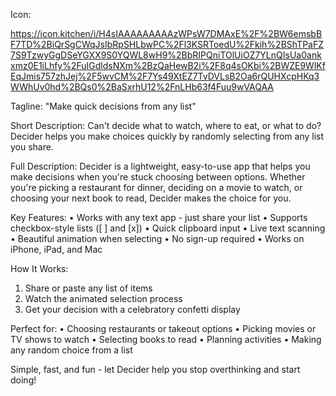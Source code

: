 Icon:

https://icon.kitchen/i/H4sIAAAAAAAAAzWPsW7DMAxE%2F%2BW6emsbBF7TD%2BiQrSgCWqJsIbRpSHLbwPC%2Fl3KSRToedU%2Fkih%2BShTPaFZ7S9TzwyGgDSeYGXX9S0YQWL8wH9%2BbRIPQniTOlUiOZ7YLnQIsUa0ankxmz0E1iLhfy%2FuIGdldsNXm%2BzQaHewB2i%2F8q4sOKbi%2BWZE9WlKfEqJmis757zhJej%2F5wvCM%2F7Ys49XtEZ7TvDVLsB2Oa6rQUHXcpHKq3WWhUv0hd%2BQs0%2BaSxrhU12%2FnLHb63f4Fuu9wVAQAA

Tagline:
"Make quick decisions from any list"

Short Description:
Can't decide what to watch, where to eat, or what to do? Decider helps you make choices quickly by randomly selecting from any list you share.

Full Description:
Decider is a lightweight, easy-to-use app that helps you make decisions when you're stuck choosing between options. Whether you're picking a restaurant for dinner, deciding on a movie to watch, or choosing your next book to read, Decider makes the choice for you.

Key Features:
• Works with any text app - just share your list
• Supports checkbox-style lists ([ ] and [x])
• Quick clipboard input
• Live text scanning
• Beautiful animation when selecting
• No sign-up required
• Works on iPhone, iPad, and Mac

How It Works:
1. Share or paste any list of items
2. Watch the animated selection process
3. Get your decision with a celebratory confetti display

Perfect for:
• Choosing restaurants or takeout options
• Picking movies or TV shows to watch
• Selecting books to read
• Planning activities
• Making any random choice from a list

Simple, fast, and fun - let Decider help you stop overthinking and start doing!